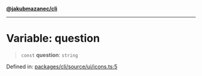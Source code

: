 [**@jakubmazanec/cli**](../../../../README.md)

---

# Variable: question

> `const` **question**: `string`

Defined in:
[packages/cli/source/ui/icons.ts:5](https://github.com/jakubmazanec/tools/blob/026d472564678641afd0039e9c07d936f221ca46/packages/cli/source/ui/icons.ts#L5)
